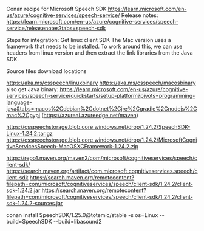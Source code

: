 Conan recipe for Microsoft Speech SDK
https://learn.microsoft.com/en-us/azure/cognitive-services/speech-service/
Release notes:
https://learn.microsoft.com/en-us/azure/cognitive-services/speech-service/releasenotes?tabs=speech-sdk

Steps for integration:
Get linux client SDK
The Mac version uses a framework that needs to be installed. To work around this, we can use headers from linux version and then extract the link libraries from the Java SDK.

Source files download locations

https://aka.ms/csspeech/linuxbinary
https://aka.ms/csspeech/macosbinary
also get Java binary: https://learn.microsoft.com/en-us/azure/cognitive-services/speech-service/quickstarts/setup-platform?pivots=programming-language-java&tabs=macos%2Cdebian%2Cdotnet%2Cjre%2Cgradle%2Cnodejs%2Cmac%2Cpypi
(https://azureai.azureedge.net/maven)

https://csspeechstorage.blob.core.windows.net/drop/1.24.2/SpeechSDK-Linux-1.24.2.tar.gz
https://csspeechstorage.blob.core.windows.net/drop/1.24.2/MicrosoftCognitiveServicesSpeech-MacOSXCFramework-1.24.2.zip

https://repo1.maven.org/maven2/com/microsoft/cognitiveservices/speech/client-sdk/
https://search.maven.org/artifact/com.microsoft.cognitiveservices.speech/client-sdk
https://search.maven.org/remotecontent?filepath=com/microsoft/cognitiveservices/speech/client-sdk/1.24.2/client-sdk-1.24.2.jar
https://search.maven.org/remotecontent?filepath=com/microsoft/cognitiveservices/speech/client-sdk/1.24.2/client-sdk-1.24.2-sources.jar

conan install SpeechSDK/1.25.0@totemic/stable -s os=Linux --build=SpeechSDK --build=libasound2

